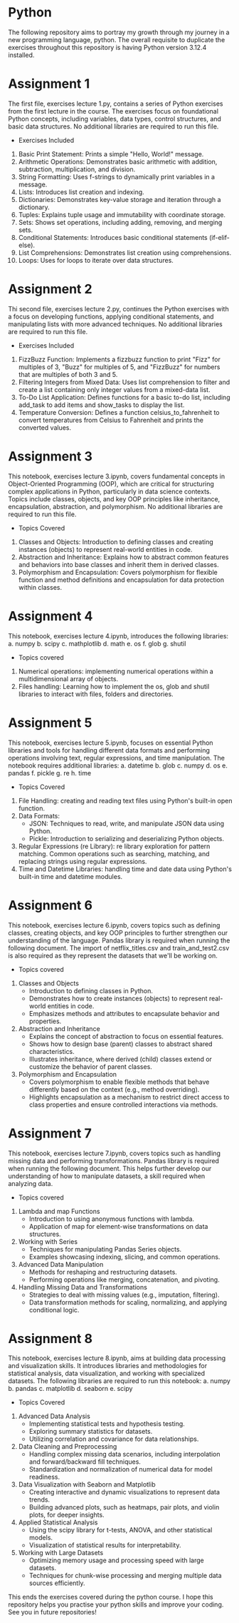 # Python
The following repository aims to portray my growth through my journey in a new programming language, python.
The overall requisite to duplicate the exercises throughout this repository is having Python version 3.12.4 installed.
  
# Assignment 1
The first file, exercises lecture 1.py, contains a series of Python exercises from the first lecture in the course. The exercises focus on foundational Python concepts, including variables, data types, control structures, and basic data structures.
No additional libraries are required to run this file.

- Exercises Included 
1. Basic Print Statement: Prints a simple "Hello, World!" message.
2. Arithmetic Operations: Demonstrates basic arithmetic with addition, subtraction, multiplication, and division.
3. String Formatting: Uses f-strings to dynamically print variables in a message.
4. Lists: Introduces list creation and indexing.
5. Dictionaries: Demonstrates key-value storage and iteration through a dictionary.
6. Tuples: Explains tuple usage and immutability with coordinate storage.
7. Sets: Shows set operations, including adding, removing, and merging sets.
8. Conditional Statements: Introduces basic conditional statements (if-elif-else).
9. List Comprehensions: Demonstrates list creation using comprehensions.
10. Loops: Uses for loops to iterate over data structures.

# Assignment 2
Thi second file, exercises lecture 2.py, continues the Python exercises with a focus on developing functions, applying conditional statements, and manipulating lists with more advanced techniques.
No additional libraries are required to run this file.

- Exercises Included 
1. FizzBuzz Function: Implements a fizzbuzz function to print "Fizz" for multiples of 3, "Buzz" for multiples of 5, and "FizzBuzz" for numbers that are multiples of both 3 and 5.
2. Filtering Integers from Mixed Data: Uses list comprehension to filter and create a list containing only integer values from a mixed-data list.
3. To-Do List Application: Defines functions for a basic to-do list, including add_task to add items and show_tasks to display the list.
4. Temperature Conversion: Defines a function celsius_to_fahrenheit to convert temperatures from Celsius to Fahrenheit and prints the converted values.

# Assignment 3
This notebook, exercises lecture 3.ipynb, covers fundamental concepts in Object-Oriented Programming (OOP), which are critical for structuring complex applications in Python, particularly in data science contexts. Topics include classes, objects, and key OOP principles like inheritance, encapsulation, abstraction, and polymorphism.
No additional libraries are required to run this file.

- Topics Covered 
1. Classes and Objects: Introduction to defining classes and creating instances (objects) to represent real-world entities in code.
2. Abstraction and Inheritance: Explains how to abstract common features and behaviors into base classes and inherit them in derived classes.
3. Polymorphism and Encapsulation: Covers polymorphism for flexible function and method definitions and encapsulation for data protection within classes.

# Assignment 4
This notebook, exercises lecture 4.ipynb, introduces the following libraries:
a. numpy
b. scipy
c. mathplotlib
d. math
e. os
f. glob
g. shutil

- Topics covered 
1. Numerical operations: implementing numerical operations within a multidimensional array of objects.
2. Files handling: Learning how to implement the os, glob and shutil libraries to interact with files, folders and directories.

# Assignment 5
This notebook, exercises lecture 5.ipynb, focuses on essential Python libraries and tools for handling different data formats and performing operations involving text, regular expressions, and time manipulation. The notebook requires additional libraries: 
a. datetime
b. glob
c. numpy
d. os
e. pandas
f. pickle
g. re
h. time

- Topics Covered
1. File Handling: creating and reading text files using Python's built-in open function.
2. Data Formats:
     - JSON: Techniques to read, write, and manipulate JSON data using Python.
     - Pickle: Introduction to serializing and deserializing Python objects.
3. Regular Expressions (re Library): re library exploration for pattern matching. Common operations such as searching, matching, and replacing strings using regular expressions.
4. Time and Datetime Libraries: handling time and date data using Python's built-in time and datetime modules.

# Assignment 6
This notebook, exercises lecture 6.ipynb, covers topics such as defining classes, creating objects, and key OOP principles to further strengthen our understanding of the language.
Pandas library is required when running the following document. The import of netflix_titles.csv and train_and_test2.csv is also required as they represent the datasets that we'll be working on.

- Topics covered 
1. Classes and Objects
     - Introduction to defining classes in Python.
     - Demonstrates how to create instances (objects) to represent real-world entities in code.
     - Emphasizes methods and attributes to encapsulate behavior and properties.
2. Abstraction and Inheritance
     - Explains the concept of abstraction to focus on essential features.
     - Shows how to design base (parent) classes to abstract shared characteristics.
     - Illustrates inheritance, where derived (child) classes extend or customize the behavior of parent classes.
3. Polymorphism and Encapsulation
     - Covers polymorphism to enable flexible methods that behave differently based on the context (e.g., method overriding).
     - Highlights encapsulation as a mechanism to restrict direct access to class properties and ensure controlled interactions via methods.

# Assignment 7
This notebook, exercises lecture 7.ipynb, covers topics such as handling missing data and performing transformations.
Pandas library is required when running the following document. This helps further develop our understanding of how to manipulate datasets, a skill required when analyzing data.

- Topics covered
1. Lambda and map Functions
   - Introduction to using anonymous functions with lambda.
   - Application of map for element-wise transformations on data structures.
2. Working with Series
    - Techniques for manipulating Pandas Series objects.
    - Examples showcasing indexing, slicing, and common operations.
3. Advanced Data Manipulation
    - Methods for reshaping and restructuring datasets.
    - Performing operations like merging, concatenation, and pivoting.
4. Handling Missing Data and Transformations
    - Strategies to deal with missing values (e.g., imputation, filtering).
    - Data transformation methods for scaling, normalizing, and applying conditional logic.
  
# Assignment 8
This notebook, exercises lecture 8.ipynb, aims at building data processing and visualization skills. It introduces libraries and methodologies for statistical analysis, data visualization, and working with specialized datasets. The following libraries are required to run this notebook:
a. numpy
b. pandas
c. matplotlib
d. seaborn
e. scipy

- Topics Covered
1. Advanced Data Analysis
     - Implementing statistical tests and hypothesis testing.
     - Exploring summary statistics for datasets.
     - Utilizing correlation and covariance for data relationships.
2. Data Cleaning and Preprocessing
     - Handling complex missing data scenarios, including interpolation and forward/backward fill techniques.
     - Standardization and normalization of numerical data for model readiness.
3. Data Visualization with Seaborn and Matplotlib
     - Creating interactive and dynamic visualizations to represent data trends.
     - Building advanced plots, such as heatmaps, pair plots, and violin plots, for deeper insights.
4. Applied Statistical Analysis
     - Using the scipy library for t-tests, ANOVA, and other statistical models.
     - Visualization of statistical results for interpretability.
5. Working with Large Datasets
     - Optimizing memory usage and processing speed with large datasets.
     - Techniques for chunk-wise processing and merging multiple data sources efficiently.

This ends the exercises covered during the python course. I hope this repository helps you practise your python skills and improve your coding. See you in future repositories!
